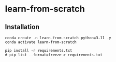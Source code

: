 # learn-from-scratch

## Installation

```
conda create -n learn-from-scratch python=3.11 -y
conda activate learn-from-scratch
```

```
pip install -r requirements.txt
# pip list --format=freeze > requirements.txt
```